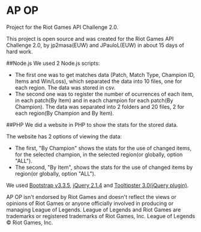 # AP OP
Project for the Riot Games API Challenge 2.0.

This project is open source and was created for the Riot Games API Challenge 2.0, by jp2masa(EUW) and JPauloL(EUW) in about 15 days of hard work.

##Node.js
We used 2 Node.js scripts:

* The first one was to get matches data (Patch, Match Type, Champion ID, Items and Win/Loss), which separated the data into 10 files, one for each region. The data was stored in csv.
* The second one was to register the number of ocurrences of each item, in each patch(By Item) and in each champion for each patch(By Champion). The data was separated into 2 folders and 20 files, 2 for each region(By Champion and By Item).

##PHP
We did a website in PHP to show the stats for the stored data.

The website has 2 options of viewing the data:

* The first, "By Champion" shows the stats for the use of changed items, for the selected champion, in the selected region(or globally, option "ALL").
* The second, "By Item", shows the stats for the use of changed items by region(or globally, option "ALL").

We used [Bootstrap v3.3.5](http://getbootstrap.com/), [jQuery 2.1.4](http://jquery.com/) and [Tooltipster 3.0(jQuery plugin)](http://iamceege.github.io/tooltipster/).

AP OP isn't endorsed by Riot Games and doesn't reflect the views or opinions of Riot Games or anyone officially involved in producing or managing League of Legends. League of Legends and Riot Games are trademarks or registered trademarks of Riot Games, Inc. League of Legends © Riot Games, Inc.
